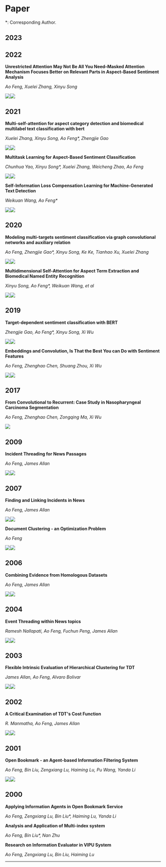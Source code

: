 # Paper

\*: Corresponding Author.

## 2023

## 2022

**Unrestricted Attention May Not Be All You Need–Masked Attention Mechanism Focuses Better on Relevant Parts in Aspect-Based Sentiment Analysis**

_Ao Feng, Xuelei Zhang, Xinyu Song_
<div style='display: flex'>
    <a href="https://ieeexplore.ieee.org/abstract/document/9676694"><img src="https://img.shields.io/badge/Journal-IEEE Access-brightgreen" /></a> 
    <a href="https://ieeexplore.ieee.org/abstract/document/9676694"><img src="https://img.shields.io/badge/3区-ff69b4" /></a>
</div>







## 2021

**Multi-self-attention for aspect category detection and biomedical multilabel text classification with bert**

_Xuelei Zhang, Xinyu Song, Ao Feng\*, Zhengjie Gao_

<div style='display: flex'>
    <a href="https://www.hindawi.com/journals/mpe/2021/6658520/"><img src="https://img.shields.io/badge/Journal-Mathematical Problems in Engineering-brightgreen" /></a> 
    <a href="https://www.hindawi.com/journals/mpe/2021/6658520/"><img src="https://img.shields.io/badge/4区-ff69b4" /></a>
</div>


**Multitask Learning for Aspect-Based Sentiment Classification**

_Chunhua Yao, Xinyu Song\*, Xuelei Zhang, Weicheng Zhao, Ao Feng_

<div style='display: flex'>
    <a href="https://www.hindawi.com/journals/sp/2021/2055555/"><img src="https://img.shields.io/badge/Journal-Scientific Programming-brightgreen" /></a> 
    <a href="https://www.hindawi.com/journals/sp/2021/2055555/"><img src="https://img.shields.io/badge/4区-ff69b4" /></a>
</div>


**Self-Information Loss Compensation Learning for Machine-Generated Text Detection**

_Weikuan Wang, Ao Feng\*_

<div style='display: flex'>
    <a href="https://www.hindawi.com/journals/mpe/2021/6669468/"><img src="https://img.shields.io/badge/Journal-Mathematical Problems in Engineering-brightgreen" /></a> 
    <a href="https://www.hindawi.com/journals/mpe/2021/6669468/"><img src="https://img.shields.io/badge/4区-ff69b4" /></a>
</div>




## 2020

**Modeling multi-targets sentiment classification via graph convolutional networks and auxiliary relation**

_Ao Feng, Zhengjie Gao\*, Xinyu Song, Ke Ke, Tianhao Xu, Xuelei Zhang_

<div style='display: flex'>
    <a href="https://digitalcommons.cwu.edu/cotsfac/382/"><img src="https://img.shields.io/badge/Journal-CMC Computers, Materials & Continua-brightgreen" /></a> 
    <a href="https://digitalcommons.cwu.edu/cotsfac/382/"><img src="https://img.shields.io/badge/4区-ff69b4" /></a>
</div>


**Multidimensional Self-Attention for Aspect Term Extraction and Biomedical Named Entity Recognition**

_Xinyu Song, Ao Feng\*, Weikuan Wang, et al_

<div style='display: flex'>
    <a href="https://www.hindawi.com/journals/mpe/2020/8604513/"><img src="https://img.shields.io/badge/Journal-Mathematical Problems in Engineering-brightgreen" /></a> 
    <a href="https://www.hindawi.com/journals/mpe/2020/8604513/"><img src="https://img.shields.io/badge/4区-ff69b4" /></a>
</div>






## 2019

**Target-dependent sentiment classification with BERT**

_Zhengjie Gao, Ao Feng\*, Xinyu Song, Xi Wu_

<div style='display: flex'>
    <a href="https://ieeexplore.ieee.org/abstract/document/8864964/"><img src="https://img.shields.io/badge/Journal-IEEE Access-brightgreen" /></a> 
    <a href="https://ieeexplore.ieee.org/abstract/document/8864964/"><img src="https://img.shields.io/badge/3区-ff69b4" /></a>
</div>


**Embeddings and Convolution, Is That the Best You can Do with Sentiment Features**

_Ao Feng, Zhenghao Chen, Shuang Zhou, Xi Wu_

<div style='display: flex'>
    <a href="https://ieeexplore.ieee.org/abstract/document/8852160"><img src="https://img.shields.io/badge/Conference-IJCNN-brightgreen" /></a>
    <a href="https://ieeexplore.ieee.org/abstract/document/8852160"><img src="https://img.shields.io/badge/CCF C-ff69b4" /></a>  
</div>




## 2017

**From Convolutional to Recurrent: Case Study in Nasopharyngeal Carcinoma Segmentation**

_Ao Feng, Zhenghao Chen, Zongqing Ma, Xi Wu_

<div style='display: flex'>
    <a href="https://ieeexplore.ieee.org/abstract/document/8253187"><img src="https://img.shields.io/badge/Conference-Proceedings of FADS-brightgreen" /></a> 
</div>



## 2009

**Incident Threading for News Passages**

_Ao Feng, James Allan_

<div style='display: flex'>
    <a href="https://dl.acm.org/doi/abs/10.1145/1645953.1646118"><img src="https://img.shields.io/badge/Conference-CIKM-brightgreen" /></a>
    <a href="https://dl.acm.org/doi/abs/10.1145/1645953.1646118"><img src="https://img.shields.io/badge/CCF B-ff69b4" /></a>  
</div>




## 2007

**Finding and Linking Incidents in News**

_Ao Feng, James Allan_

<div style='display: flex'>
    <a href="https://dl.acm.org/doi/abs/10.1145/1321440.1321554"><img src="https://img.shields.io/badge/Conference-CIKM-brightgreen" /></a>
    <a href="https://dl.acm.org/doi/abs/10.1145/1321440.1321554"><img src="https://img.shields.io/badge/CCF B-ff69b4" /></a> 
</div>


**Document Clustering - an Optimization Problem**

_Ao Feng_

<div style='display: flex'>
    <a href="https://dl.acm.org/doi/abs/10.1145/1277741.1277925"><img src="https://img.shields.io/badge/Conference-SIGIR-brightgreen" /></a> 
    <a href="https://dl.acm.org/doi/abs/10.1145/1277741.1277925"><img src="https://img.shields.io/badge/CCF A-ff69b4" /></a>
</div>

## 2006

**Combining Evidence from Homologous Datasets**

_Ao Feng, James Allan_

<div style='display: flex'>
    <a href="https://www.researchgate.net/publication/235021592_Combining_Evidence_from_Homologous_Datasets"><img src="https://img.shields.io/badge/Conference-SIGIR-brightgreen" /></a> 
    <a href="https://www.researchgate.net/publication/235021592_Combining_Evidence_from_Homologous_Datasets"><img src="https://img.shields.io/badge/CCF A-ff69b4" /></a> 
</div>

## 2004

**Event Threading within News topics**

_Ramesh Nallapati, Ao Feng, Fuchun Peng, James Allan_

<div style='display: flex'>
    <a href="https://dl.acm.org/doi/abs/10.1145/1031171.1031258"><img src="https://img.shields.io/badge/Conference-CIKM-brightgreen" /></a> 
    <a href="https://dl.acm.org/doi/abs/10.1145/1031171.1031258"><img src="https://img.shields.io/badge/CCF B-ff69b4" /></a> 
</div>

## 2003

**Flexible Intrinsic Evaluation of Hierarchical Clustering for TDT**

_James Allan, Ao Feng, Alvaro Bolivar_

<div style='display: flex'>
    <a href="https://dl.acm.org/doi/abs/10.1145/956863.956914"><img src="https://img.shields.io/badge/Conference-CIKM-brightgreen" /></a> 
    <a href="https://dl.acm.org/doi/abs/10.1145/956863.956914"><img src="https://img.shields.io/badge/CCF B-ff69b4" /></a>
</div>


## 2002

**A Critical Examination of TDT's Cost Function**

_R. Manmatha, Ao Feng, James Allan_

<div style='display: flex'>
    <a href="https://ciir.cs.umass.edu/pubfiles/ir-262.pdf"><img src="https://img.shields.io/badge/Conference-SIGIR-brightgreen" /></a> 
    <a href="https://ciir.cs.umass.edu/pubfiles/ir-262.pdf"><img src="https://img.shields.io/badge/CCF A-ff69b4" /></a> 
</div>


## 2001

**Open Bookmark - an Agent-based Information Filtering System**

_Ao Feng, Bin Liu, Zengxiang Lu, Haiming Lu, Pu Wang, Yanda Li_

<div style='display: flex'>
    <a href="https://kns.cnki.net/kcms2/article/abstract?v=3uoqIhG8C44YLTlOAiTRKgchrJ08w1e7AZ-xq6cidhcazs7v1BoxHebjc722YKca3tHEBxshg0OGcfZOuwMDW_bK7XKmxVbF&uniplatform=NZKPT"><img src="https://img.shields.io/badge/Journal-清华大学学报-brightgreen" /></a> 
    <a href="https://kns.cnki.net/kcms2/article/abstract?v=3uoqIhG8C44YLTlOAiTRKgchrJ08w1e7AZ-xq6cidhcazs7v1BoxHebjc722YKca3tHEBxshg0OGcfZOuwMDW_bK7XKmxVbF&uniplatform=NZKPT"><img src="https://img.shields.io/badge/北大核心-ff69b4" /></a> 
</div>


## 2000

**Applying Information Agents in Open Bookmark Service**

_Ao Feng, Zengxiang Lu, Bin Liu\*, Haiming Lu, Yanda Li_




**Analysis and Application of Multi-index system**

_Ao Feng, Bin Liu\*, Nan Zhu_




**Research on Information Evaluator in VIPU System**

_Ao Feng, Zengxiang Lu, Bin Liu, Haiming Lu_



---

